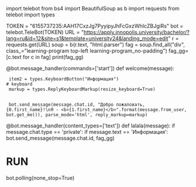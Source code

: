 import telebot
from bs4 import BeautifulSoup as b
import requests
from telebot import types

TOKEN = "6155737235:AAH17CxzJg7PyyipyJhFcGxzWhIcZBJgiRs"
bot = telebot.TeleBot(TOKEN)
URL = "https://apply.innopolis.university/bachelor/?lang=ru&id=12&site=s1&template=university24&landing_mode=edit"
r = requests.get(URL)
soup = b(r.text, "html.parser")
fag = soup.find_all("div", class_="learning-program top-left learning-program_no-padding")
fag_gg= [c.text for c in fag]
print(fag_gg)

@bot.message_handler(commands=['start'])
def welcome(message):

     item2 = types.KeyboardButton("Информация")
    # keyboard
     markup = types.ReplyKeyboardMarkup(resize_keyboard=True) 

 
     bot.send_message(message.chat.id, "Добро пожаловать, {0.first_name}!\nЯ - <b>{1.first_name}</b>".format(message.from_user, bot.get_me()), parse_mode='html', reply_markup=markup)
@bot.message_handler(content_types=['text'])
def lalala(message):
    if message.chat.type == 'private':
        if message.text == 'Информация':
            bot.send_message(message.chat.id, fag_gg)











# RUN
bot.polling(none_stop=True)
